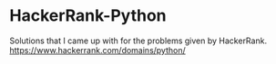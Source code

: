 # HackerRank-Python
Solutions that I came up with for the problems given by HackerRank.
https://www.hackerrank.com/domains/python/
